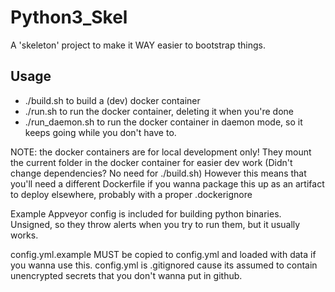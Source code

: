 Python3_Skel
============

A 'skeleton' project to make it WAY easier to bootstrap things.

Usage
-----

* ./build.sh to build a (dev) docker container
* ./run.sh to run the docker container, deleting it when you're done
* ./run_daemon.sh to run the docker container in daemon mode, so it keeps going while you don't have to.

NOTE: the docker containers are for local development only! They mount the current folder in the docker container for easier dev work (Didn't change dependencies? No need for ./build.sh) However this means that you'll need a different Dockerfile if you wanna package this up as an artifact to deploy elsewhere, probably with a proper .dockerignore

Example Appveyor config is included for building python binaries. Unsigned, so they throw alerts when you try to run them, but it usually works.

config.yml.example MUST be copied to config.yml and loaded with data if you wanna use this. config.yml is .gitignored cause its assumed to contain unencrypted secrets that you don't wanna put in github.
